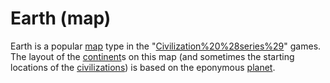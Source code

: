 # Earth (map)

Earth is a popular [map](map) type in the "[Civilization%20%28series%29](Civilization)" games. The layout of the [continent](continent)s on this map (and sometimes the starting locations of the [civilizations](civilizations)) is based on the eponymous [planet](planet).